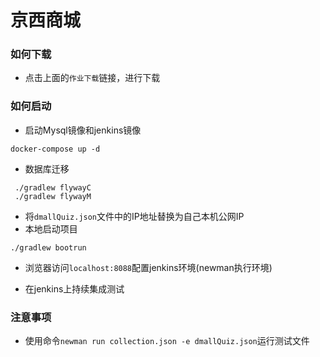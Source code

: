 # 京西商城

### 如何下载 
- 点击上面的`作业下载`链接，进行下载

### 如何启动

- 启动Mysql镜像和jenkins镜像
```
docker-compose up -d
```
- 数据库迁移
```
 ./gradlew flywayC
 ./gradlew flywayM
```
- 将`dmallQuiz.json`文件中的IP地址替换为自己本机公网IP
- 本地启动项目
````
./gradlew bootrun

````
- 浏览器访问`localhost:8088`配置jenkins环境(newman执行环境)

- 在jenkins上持续集成测试

### 注意事项

- 使用命令`newman run collection.json -e dmallQuiz.json`运行测试文件
